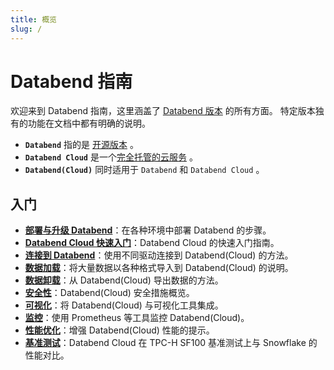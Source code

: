```yaml
---
title: 概览
slug: /
---
```


# Databend 指南

欢迎来到 Databend 指南，这里涵盖了 [Databend 版本](00-editions/index.md) 的所有方面。
特定版本独有的功能在文档中都有明确的说明。

- **`Databend`** 指的是 [开源版本](https://github.com/datafuselabs/databend) 。
- **`Databend Cloud`** 是一个[完全托管的云服务](https://databend.com) 。
- **`Databend(Cloud)`** 同时适用于 `Databend` 和 `Databend Cloud` 。

## 入门

- **[部署与升级 Databend](../10-deploy/index.md)**：在各种环境中部署 Databend 的步骤。
- **[Databend Cloud 快速入门](../20-cloud/index.md)**：Databend Cloud 的快速入门指南。
- **[连接到 Databend](../30-sql-clients/index.md)**：使用不同驱动连接到 Databend(Cloud) 的方法。
- **[数据加载](../40-load-data/index.md)**：将大量数据以各种格式导入到 Databend(Cloud) 的说明。
- **[数据卸载](../50-unload-data/index.md)**：从 Databend(Cloud) 导出数据的方法。
- **[安全性](../56-security/index.md)**：Databend(Cloud) 安全措施概览。
- **[可视化](../31-visualize/index.md)**：将 Databend(Cloud) 与可视化工具集成。
- **[监控](../70-monitor/index.md)**：使用 Prometheus 等工具监控 Databend(Cloud)。
- **[性能优化](../55-performance/index.md)**：增强 Databend(Cloud) 性能的提示。
- **[基准测试](../80-benchmark/index.md)**：Databend Cloud 在 TPC-H SF100 基准测试上与 Snowflake 的性能对比。